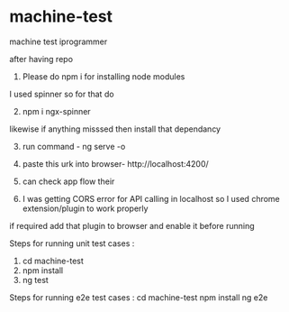# machine-test
machine test iprogrammer

after having repo

1) Please do npm i for installing node modules

I used spinner so for that do

2) npm i ngx-spinner

likewise if anything misssed then install that dependancy

3) run command - ng serve -o

4) paste this urk into browser- http://localhost:4200/

5) can check app flow their

6) I was getting CORS error for API calling in localhost so I used chrome extension/plugin to work properly

if required add that plugin to browser and enable it before running


Steps for running unit test cases :
 1) cd machine-test
 2) npm install
 3) ng test


Steps for running e2e test cases :
cd machine-test
npm install
ng e2e
